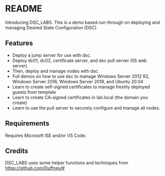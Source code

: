 # README

Introducing DSC_LABS. This is a demo based run-through on deploying and managing Desired State Configuration (DSC).

## Features
* Deploy a jump server for use with dsc.
* Deploy dc01, dc02, certificate server, and dsc pull server (IIS web server).
* Then, deploy and manage nodes with dsc.
* Full demos on how to use dsc to manage Windows Server 2012 R2, Windows Server 2016, Windows Server 2019, and Ubuntu 20.04
* Learn to create self-signed certificates to manage freshly deployed guests from template 
* Learn to create CA-signed certificates in lab.local (the domain you create)
* Learn to use the pull server to securely configure and manage all nodes.

## Requirements
Requires Microsoft ISE and/or VS Code.

## Credits
DSC_LABS uses some helper functions and techniques from https://github.com/Duffney/#
